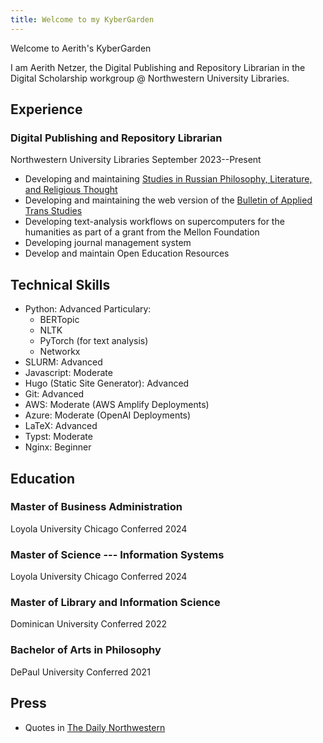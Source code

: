 ```yaml
---
title: Welcome to my KyberGarden
---
```


Welcome to Aerith's KyberGarden

I am Aerith Netzer, the Digital Publishing and Repository Librarian in the Digital Scholarship workgroup @ Northwestern University Libraries.

## Experience

### Digital Publishing and Repository Librarian

Northwestern University Libraries
September 2023--Present

- Developing and maintaining [Studies in Russian Philosophy, Literature, and Religious Thought](https://www.rplrt.org/)
- Developing and maintaining the web version of the [Bulletin of Applied Trans Studies](https://bulletin.appliedtransstudies.org/)
- Developing text-analysis workflows on supercomputers for the humanities as part of a grant from the Mellon Foundation
- Developing journal management system
- Develop and maintain Open Education Resources

## Technical Skills

- Python: Advanced
  Particulary:
  - BERTopic
  - NLTK
  - PyTorch (for text analysis)
  - Networkx
- SLURM: Advanced
- Javascript: Moderate
- Hugo (Static Site Generator): Advanced
- Git: Advanced
- AWS: Moderate (AWS Amplify Deployments)
- Azure: Moderate (OpenAI Deployments)
- LaTeX: Advanced
- Typst: Moderate
- Nginx: Beginner

## Education

### Master of Business Administration

Loyola University Chicago
Conferred 2024

### Master of Science --- Information Systems

Loyola University Chicago
Conferred 2024

### Master of Library and Information Science

Dominican University
Conferred 2022

### Bachelor of Arts in Philosophy

DePaul University
Conferred 2021

## Press

- Quotes in [The Daily Northwestern](https://dailynorthwestern.com/2025/01/13/campus/nu-launches-russian-philosophy-literature-and-culture-research-journal/)
